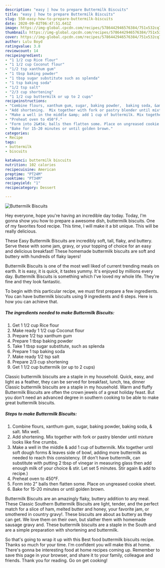 ```yaml
---
description: "easy | how to prepare Buttermilk Biscuits"
title: "easy | how to prepare Buttermilk Biscuits"
slug: 550-easy-how-to-prepare-buttermilk-biscuits
date: 2020-09-02T06:47:51.641Z
image: https://img-global.cpcdn.com/recipes/5786442946576384/751x532cq70/buttermilk-biscuits-recipe-main-photo.jpg
thumbnail: https://img-global.cpcdn.com/recipes/5786442946576384/751x532cq70/buttermilk-biscuits-recipe-main-photo.jpg
cover: https://img-global.cpcdn.com/recipes/5786442946576384/751x532cq70/buttermilk-biscuits-recipe-main-photo.jpg
author: Lulu Boyd
ratingvalue: 3.8
reviewcount: 14
recipeingredient:
- "1 1/2 cup Rice flour"
- "1 1/2 cup Coconut flour"
- "1/2 tsp xanthum gum"
- "1 tbsp baking powder"
- "1 tbsp sugar substitute such as splenda"
- "1 tsp baking soda"
- "1/2 tsp salt"
- "2/3 cup shortening"
- "1 1/2 cup buttermilk or up to 2 cups"
recipeinstructions:
- "Combine flours, xanthum gum, sugar, baking powder,  baking soda, &amp; salt.  Mix well."
- "Add shortening.  Mix together with fork or pastry blender until mixture looks like fine crumbs."
- "Make a well in the middle &amp; add 1 cup of buttermilk. Mix together until soft dough forms &amp; leaves side of bowl, adding more buttermilk as needed to reach this consistency.  (If don&#39;t have buttermilk, can substitute with putting 2 tbsp of vinegar in measuring glass then add enough milk of your choice &amp; stir.  Let set 5 minutes.  Stir again &amp; add to recipe.)"
- "Preheat oven to 450°F."
- "Form into 2&#34; balls then flatten some. Place on ungreased cookie sheet."
- "Bake for 15-20 minutes or until golden brown."
categories:
- Recipe
tags:
- buttermilk
- biscuits

katakunci: buttermilk biscuits 
nutrition: 102 calories
recipecuisine: American
preptime: "PT24M"
cooktime: "PT34M"
recipeyield: "1"
recipecategory: Dessert

---
```



![Buttermilk Biscuits](https://img-global.cpcdn.com/recipes/5786442946576384/751x532cq70/buttermilk-biscuits-recipe-main-photo.jpg)

Hey everyone, hope you're having an incredible day today. Today, I'm gonna show you how to prepare a awesome dish, buttermilk biscuits. One of my favorites food recipe. This time, I will make it a bit unique. This will be really delicious.

These Easy Buttermilk Biscuits are incredibly soft, tall, flaky, and buttery. Serve these with some jam, gravy, or your topping of choice for an easy and delicious breakfast! These homemade buttermilk biscuits are soft and buttery with hundreds of flaky layers!

Buttermilk Biscuits is one of the most well liked of current trending meals on earth. It is easy, it is quick, it tastes yummy. It's enjoyed by millions every day. Buttermilk Biscuits is something which I've loved my whole life. They're fine and they look fantastic.


To begin with this particular recipe, we must first prepare a few ingredients. You can have buttermilk biscuits using 9 ingredients and 6 steps. Here is how you can achieve that.

<!--inarticleads1-->

##### The ingredients needed to make Buttermilk Biscuits:

1. Get 1 1/2 cup Rice flour
1. Make ready 1 1/2 cup Coconut flour
1. Prepare 1/2 tsp xanthum gum
1. Prepare 1 tbsp baking powder
1. Take 1 tbsp sugar substitute, such as splenda
1. Prepare 1 tsp baking soda
1. Make ready 1/2 tsp salt
1. Prepare 2/3 cup shortening
1. Get 1 1/2 cup buttermilk (or up to 2 cups)


Classic buttermilk biscuits are a staple in my household. Quick, easy, and light as a feather, they can be served for breakfast, lunch, tea, dinner Classic buttermilk biscuits are a staple in my household. Warm and fluffy Buttermilk Biscuits are often the crown jewels of a great holiday feast. But you don&#39;t need an advanced degree in southern cooking to be able to make great buttermilk biscuits. 

<!--inarticleads2-->

##### Steps to make Buttermilk Biscuits:

1. Combine flours, xanthum gum, sugar, baking powder,  baking soda, &amp; salt.  Mix well.
1. Add shortening.  Mix together with fork or pastry blender until mixture looks like fine crumbs.
1. Make a well in the middle &amp; add 1 cup of buttermilk. Mix together until soft dough forms &amp; leaves side of bowl, adding more buttermilk as needed to reach this consistency.  (If don&#39;t have buttermilk, can substitute with putting 2 tbsp of vinegar in measuring glass then add enough milk of your choice &amp; stir.  Let set 5 minutes.  Stir again &amp; add to recipe.)
1. Preheat oven to 450°F.
1. Form into 2&#34; balls then flatten some. Place on ungreased cookie sheet.
1. Bake for 15-20 minutes or until golden brown.


Buttermilk Biscuits are an amazingly flaky, buttery addition to any meal. These Classic Southern Buttermilk Biscuits are light, tender, and the perfect match for a slice of ham, melted butter and honey, your favorite jam, or smothered in country gravy!. These biscuits are about as buttery as they can get. We love them on their own, but slather them with homemade sausage gravy and. These buttermilk biscuits are a staple in the South and are a simple preparation with shortening and buttermilk. 

So that's going to wrap it up with this Best food buttermilk biscuits recipe. Thanks so much for your time. I'm confident you will make this at home. There's gonna be interesting food at home recipes coming up. Remember to save this page in your browser, and share it to your family, colleague and friends. Thank you for reading. Go on get cooking!
